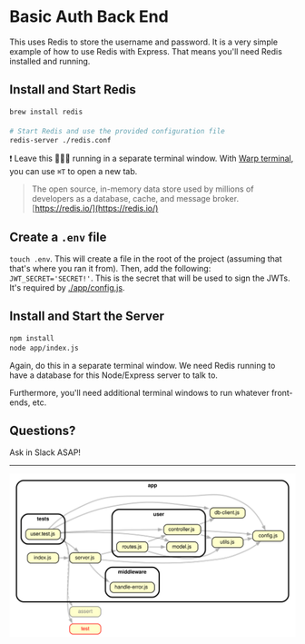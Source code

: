 # Basic Auth Back End

This uses Redis to store the username and password. It is a very simple example of how to use Redis with Express. That means you'll need Redis installed and running.

## Install and Start Redis

```bash
brew install redis

# Start Redis and use the provided configuration file
redis-server ./redis.conf
```

❗ Leave this 🏃🏾‍♂️ running in a separate terminal window. With [Warp terminal](https://www.warp.dev/), you can use `⌘T` to open a new tab.

> The open source, in-memory data store used by millions of developers as a database, cache, and message broker.
> [https://redis.io/](https://redis.io/)

## Create a `.env` file

`touch .env`. This will create a file in the root of the project (assuming that that's where you ran it from). Then, add the following: `JWT_SECRET='SECRET!'`. This is the secret that will be used to sign the JWTs. It's required by [./app/config.js](./app/config.js).

## Install and Start the Server

```bash
npm install
node app/index.js
```

Again, do this in a separate terminal window. We need Redis running to have a database for this Node/Express server to talk to.

Furthermore, you'll need additional terminal windows to run whatever front-ends, etc.

## Questions?

Ask in Slack ASAP!

---

![Dependency Graph](./dependency-graph.svg)
